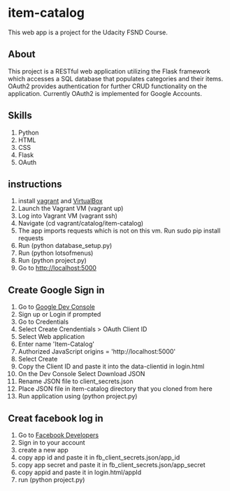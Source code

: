 # item-catalog
This web app is a project for the Udacity FSND Course.

## About
This project is a RESTful web application utilizing the Flask framework which accesses a SQL database that populates categories and their
items. OAuth2 provides authentication for further CRUD functionality on the application. Currently OAuth2 is implemented for Google Accounts.

## Skills
1. Python
2. HTML
3. CSS
4. Flask
5. OAuth

## instructions
1. install [vagrant](https://www.vagrantup.com/) and [VirtualBox](https://www.virtualbox.org/wiki/Downloads)
2. Launch the Vagrant VM (vagrant up)
3. Log into Vagrant VM (vagrant ssh)
4. Navigate (cd vagrant/catalog/item-catalog)
5. The app imports requests which is not on this vm. Run sudo pip install requests
6. Run (python database_setup.py)
7. Run (python lotsofmenus)
8. Run (python project.py)
9. Go to [http://localhost:5000](http://localhost:5000)

## Create Google Sign in

1. Go to [Google Dev Console](https://console.developers.google.com/)
2. Sign up or Login if prompted
3. Go to Credentials
4. Select Create Crendentials > OAuth Client ID
5. Select Web application
6. Enter name 'Item-Catalog'
7. Authorized JavaScript origins = 'http://localhost:5000'
8. Select Create
9. Copy the Client ID and paste it into the data-clientid in login.html
10. On the Dev Console Select Download JSON
11. Rename JSON file to client_secrets.json
12. Place JSON file in item-catalog directory that you cloned from here
13. Run application using (python project.py)

## Creat facebook log in 
1. Go to [Facebook Developers](https://developers.facebook.com/)
2. Sign in to your account
3. create a new app
4. copy app id and paste it in fb_client_secrets.json/app_id
5. copy app secret and paste it in fb_client_secrets.json/app_secret
6. copy appid and paste it in login.html/appId
7. run (python project.py)
